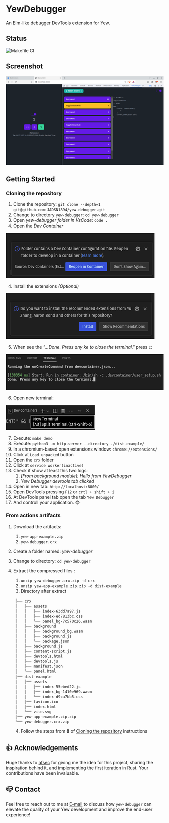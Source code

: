 # YewDebugger

An Elm-like debugger DevTools extension for Yew.

## Status
![Makefile CI](https://github.com/JADSN1894/yew-debugger/actions/workflows/makefile.yml/badge.svg)

## Screenshot
![Screenshot](docs/screenshots/yew-debugger-running-with-example.png?raw=true)

## Getting Started

### <a id="cloning-the-repository"></a> Cloning the repository
1. Clone the repository: `git clone --depth=1 git@github.com:JADSN1894/yew-debugger.git`
1. Change to directory `yew-debugger`: `cd yew-debugger`
1. Open *yew-debugger folder in VsCode*: `code .`
1. Open the *Dev Container*
   
![Screenshot](docs/getting-started/01-open-dev-container-in-vscode.png?raw=true)

4. Install the extensions *(Optional)*

![Screenshot](docs/getting-started/02-install-vscode-extensions-at-devcontainer.png?raw=true)

5. When see the *"...Done. Press any ke to close the terminal."* press `c`:

![Screenshot](docs/getting-started/03-after-finish-devcontainer.png?raw=true)

6. Open new terminal:

![Screenshot](docs/getting-started/04-open-new-terminal.png?raw=true)

7. Execute: `make demo`
1. Execute: `python3 -m http.server --directory ./dist-example/`
1. In a chromium-based open extensions window: `chrome://extensions/`
1. Click at `Load unpacked` button
1. Open the `crx` folder
1. Click at `service worker(inactive)`
1. Check if show at least this two logs:
    1. *[From background module]: Hello from YewDebugger*
    1. *Yew Debugger devtools tab clicked*
1. Open in new tab: `http://localhost:8000/`
1. Open DevTools pressing `F12` or `crtl + shift + i`
1. At DevTools panel tab open the tab `Yew Debugger`
1. And controll your application. 😎

### From actions artifacts

1. Download the artifacts:
   1. `yew-app-example.zip`
   1. `yew-debugger.crx`
   
1. Create a folder named: *yew-debugger*  
1. Change to directory: `cd yew-debugger`
1. Extract the compressed files :
   1. `unzip yew-debugger.crx.zip -d crx`
   1. `unzip yew-app-example.zip.zip -d dist-example`
   1. Directory after extract 
   ```
    ├── crx
    │   ├── assets
    │   │   ├── index-63dd7a97.js
    │   │   ├── index-ed7813bc.css
    │   │   └── panel_bg-7c570c26.wasm
    │   ├── background
    │   │   ├── background_bg.wasm
    │   │   ├── background.js
    │   │   └── package.json
    │   ├── background.js
    │   ├── content-script.js
    │   ├── devtools.html
    │   ├── devtools.js
    │   ├── manifest.json
    │   └── panel.html
    ├── dist-example
    │   ├── assets
    │   │   ├── index-55ebed22.js
    │   │   ├── index_bg-1410e969.wasm
    │   │   └── index-d9ca7bb5.css
    │   ├── favicon.ico
    │   ├── index.html
    │   └── vite.svg
    ├── yew-app-example.zip.zip
    └── yew-debugger.crx.zip
     ```
    4. Follow the steps from **8** of [Cloning the repository](#cloning-the-repository) instructions

## 👍 Acknowledgements

Huge thanks to [afsec](https://github.com/afsec) for giving me the idea for this project, sharing the inspiration behind it, and implementing the first iteration in Rust. Your contributions have been invaluable.

## 📪 Contact

Feel free to reach out to me at [E-mail](mailto:9gdcij581@mozmail.com) to discuss how `yew-debugger` can elevate the quality of your Yew development and improve the end-user experience!
